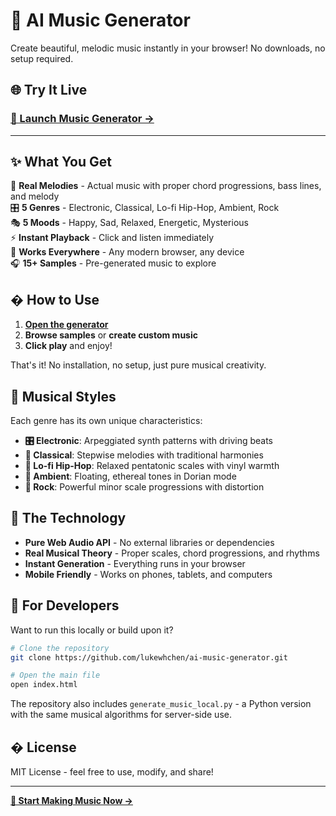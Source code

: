 # 🎵 AI Music Generator

Create beautiful, melodic music instantly in your browser! No downloads, no setup required.

## 🌐 **Try It Live**
### **<a href="https://lukewhchen.github.io/ai-music-generator/" target="_blank">🎵 Launch Music Generator →</a>**

---

## ✨ What You Get

🎼 **Real Melodies** - Actual music with proper chord progressions, bass lines, and melody  
🎛️ **5 Genres** - Electronic, Classical, Lo-fi Hip-Hop, Ambient, Rock  
🎭 **5 Moods** - Happy, Sad, Relaxed, Energetic, Mysterious  
⚡ **Instant Playback** - Click and listen immediately  
📱 **Works Everywhere** - Any modern browser, any device  
🎧 **15+ Samples** - Pre-generated music to explore  

## � How to Use

1. **<a href="https://lukewhchen.github.io/ai-music-generator/" target="_blank">Open the generator</a>**
2. **Browse samples** or **create custom music**
3. **Click play** and enjoy!

That's it! No installation, no setup, just pure musical creativity.

## 🎼 Musical Styles

Each genre has its own unique characteristics:

- **🎛️ Electronic**: Arpeggiated synth patterns with driving beats
- **🎼 Classical**: Stepwise melodies with traditional harmonies  
- **🎤 Lo-fi Hip-Hop**: Relaxed pentatonic scales with vinyl warmth
- **🌙 Ambient**: Floating, ethereal tones in Dorian mode
- **🎸 Rock**: Powerful minor scale progressions with distortion

## 🧠 The Technology

- **Pure Web Audio API** - No external libraries or dependencies
- **Real Musical Theory** - Proper scales, chord progressions, and rhythms
- **Instant Generation** - Everything runs in your browser
- **Mobile Friendly** - Works on phones, tablets, and computers

## 🔧 For Developers

Want to run this locally or build upon it?

```bash
# Clone the repository
git clone https://github.com/lukewhchen/ai-music-generator.git

# Open the main file
open index.html
```

The repository also includes `generate_music_local.py` - a Python version with the same musical algorithms for server-side use.

## � License

MIT License - feel free to use, modify, and share!

---

**<a href="https://lukewhchen.github.io/ai-music-generator/" target="_blank">🎵 Start Making Music Now →</a>**
